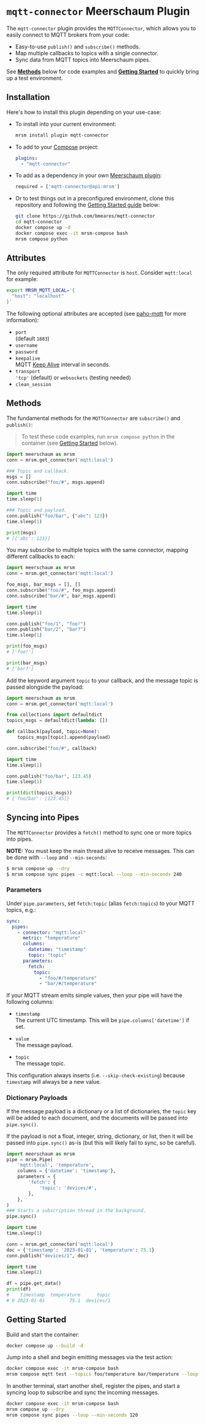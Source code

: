 # `mqtt-connector` Meerschaum Plugin

The `mqtt-connector` plugin provides the `MQTTConnector`, which allows you to easily connect to MQTT brokers from your code:

- Easy-to-use `publish()` and `subscribe()` methods.
- Map multiple callbacks to topics with a single connector.
- Sync data from MQTT topics into Meerschaum pipes.

See [**Methods**](#methods) below for code examples and [**Getting Started**](#getting-started) to quickly bring up a test environment.

## Installation

Here's how to install this plugin depending on your use-case:

- To install into your current environment:  
  ```bash
  mrsm install plugin mqtt-connector
  ```

- To add to your [Compose](https://meerschaum.io/reference/compose/) project:  
  ```yaml
  plugins:
    - "mqtt-connector"
  ```

- To add as a dependency in your own [Meerschaum plugin](https://meerschaum.io/reference/plugins/writing-plugins/):  
  ```python
  required = ['mqtt-connector@api:mrsm']
  ```

- Or to test things out in a preconfigured environment, clone this repository and following the [Getting Started guide](#getting-started) below:  
  ```bash
  git clone https://github.com/bmeares/mqtt-connector
  cd mqtt-connector
  docker compose up -d
  docker compose exec -it mrsm-compose bash
  mrsm compose python
  ```


## Attributes

The only required attribute for `MQTTConnector` is `host`. Consider `mqtt:local` for example:

```bash
export MRSM_MQTT_LOCAL='{
  "host": "localhost"
}'
```

The following optional attributes are accepted (see [paho-mqtt](https://pypi.org/project/paho-mqtt/) for more information):

- `port`  
  (default `1883`)
- `username`
- `password`
- `keepalive`  
  MQTT [Keep Alive](http://docs.oasis-open.org/mqtt/mqtt/v3.1.1/os/mqtt-v3.1.1-os.html#_Toc385349238) interval in seconds.
- `transport`  
  `'tcp'` (default) or `websockets` (testing needed)
- `clean_session`

## Methods

The fundamental methods for the `MQTTConnector` are `subscribe()` and `publish()`:

> To test these code examples, run `mrsm compose python` in the container (see [Getting Started](#getting-started) below).

```python
import meerschaum as mrsm
conn = mrsm.get_connector('mqtt:local')

### Topic and callback.
msgs = []
conn.subscribe("foo/#", msgs.append)

import time
time.sleep(1)

### Topic and payload.
conn.publish("foo/bar", {"abc": 123})
time.sleep(1)

print(msgs)
# [{'abc': 123}]
```

You may subscribe to multiple topics with the same connector, mapping different callbacks to each:

```python
import meerschaum as mrsm
conn = mrsm.get_connector('mqtt:local')

foo_msgs, bar_msgs = [], []
conn.subscribe("foo/#", foo_msgs.append)
conn.subscribe("bar/#", bar_msgs.append)

import time
time.sleep(1)

conn.publish("foo/1", "foo!")
conn.publish("bar/2", "bar?")
time.sleep(1)

print(foo_msgs)
# ['foo!']

print(bar_msgs)
# ['bar?']
```

Add the keyword argument `topic` to your callback, and the message topic is passed alongside the payload:

```python
import meerschaum as mrsm
conn = mrsm.get_connector('mqtt:local')

from collections import defaultdict
topics_msgs = defaultdict(lambda: [])

def callback(payload, topic=None):
    topics_msgs[topic].append(payload)

conn.subscribe("foo/#", callback)

import time
time.sleep(1)

conn.publish("foo/bar", 123.45)
time.sleep(1)

print(dict(topics_msgs))
# {'foo/bar': [123.45]}
```

## Syncing into Pipes

The `MQTTConnector` provides a `fetch()` method to sync one or more topics into pipes.

**NOTE:** You must keep the main thread alive to receive messages. This can be done with `--loop` and `--min-seconds`:

```bash
$ mrsm compose up --dry
$ mrsm compose sync pipes -c mqtt:local --loop --min-seconds 240
```

### Parameters

Under `pipe.parameters`, set `fetch:topic` (alias `fetch:topics`) to your MQTT topics, e.g.:

```yaml
sync:
  pipes:
    - connector: "mqtt:local"
      metric: "temperature"
      columns:
        datetime: "timestamp"
        topic: "topic"
      parameters:
        fetch:
          topic:
            - "foo/#/temperature"
            - "bar/#/temperature"
```

If your MQTT stream emits simple values, then your pipe will have the following columns:

- `timestamp`  
  The current UTC timestamp. This will be `pipe.columns['datetime']` if set.

- `value`  
  The message payload.

- `topic`  
  The message topic.

This configuration always inserts (i.e. `--skip-check-existing`) because `timestamp` will always be a new value.

### Dictionary Payloads

If the message payload is a dictionary or a list of dictionaries, the `topic` key will be added to each document, and the documents will be passed into `pipe.sync()`.

If the payload is not a float, integer, string, dictionary, or list, then it will be passed into `pipe.sync()` as-is (but this will likely fail to sync, so be careful).

```python
import meerschaum as mrsm
pipe = mrsm.Pipe(
    'mqtt:local', 'temperature',
    columns = {'datetime': 'timestamp'},
    parameters = {
        'fetch': {
            'topic': 'devices/#',
        },
    },
)
### Starts a subscription thread in the background.
pipe.sync()

import time
time.sleep(1)

conn = mrsm.get_connector('mqtt:local')
doc = {'timestamp': '2023-01-01', 'temperature': 75.1}
conn.publish("devices/1", doc)

import time
time.sleep(2)

df = pipe.get_data()
print(df)
#    timestamp  temperature      topic
# 0 2023-01-01         75.1  devices/1
```

## Getting Started

Build and start the container:

```bash
docker compose up --build -d
```

Jump into a shell and begin emitting messages via the test action:

```bash
docker compose exec -it mrsm-compose bash
mrsm compose mqtt test --topics foo/temperature bar/temperature --loop --debug --min-seconds 3
```

In another terminal, start another shell, register the pipes, and start a syncing loop to subscribe and sync the incoming messages.

```bash
docker compose exec -it mrsm-compose bash
mrsm compose up --dry
mrsm compose sync pipes --loop --min-seconds 120
```